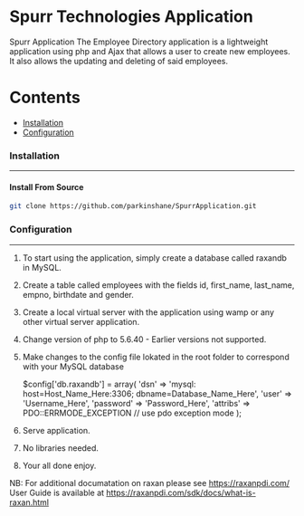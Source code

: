 # Spurr Technologies Application

Spurr Application
The Employee Directory application is a lightweight application using php and Ajax that allows a user to create new employees. It also allows the updating and deleting of said employees.

Contents
========
 * [Installation](#installation)
 * [Configuration](#configuration)

### Installation
---

#### Install From Source

```bash
git clone https://github.com/parkinshane/SpurrApplication.git
```

### Configuration
---

1. To start using the application, simply create a database called raxandb in MySQL.
2. Create a table called employees with the fields id, first_name, last_name, empno, birthdate and gender.
3. Create a local virtual server with the application using wamp or any other virtual server application.
4. Change version of php to 5.6.40 - Earlier versions not supported.
5. Make changes to the config file lokated in the root folder to correspond with your MySQL database
    
    $config['db.raxandb'] = array(
      'dsn'       => 'mysql: host=Host_Name_Here:3306; dbname=Database_Name_Here',
      'user'      => 'Username_Here',
      'password'  => 'Password_Here',
      'attribs'   => PDO::ERRMODE_EXCEPTION // use pdo exception mode
    );
    
6. Serve application.
7. No libraries needed.
8. Your all done enjoy.

NB: For additional documatation on raxan please see https://raxanpdi.com/
User Guide is available at https://raxanpdi.com/sdk/docs/what-is-raxan.html

```
